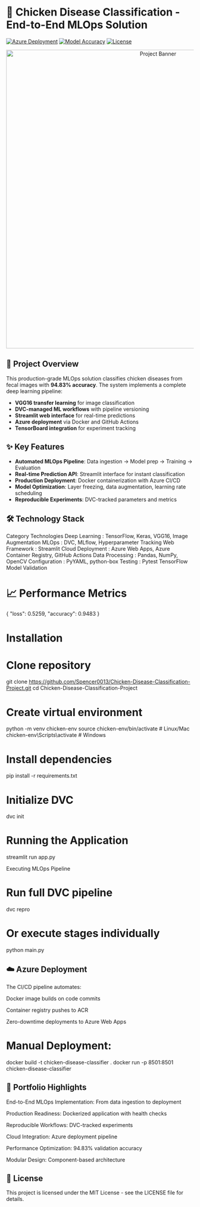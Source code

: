 # 🐔 Chicken Disease Classification - End-to-End MLOps Solution

[![Azure Deployment](https://img.shields.io/badge/Deployed%20on-Azure%20Web%20Apps-blue)](https://drive.google.com/file/d/17Z2CfxA1oRAweGsSEKo_LlSi9hbj76pS/view?usp=sharing)
[![Model Accuracy](https://img.shields.io/badge/Accuracy-94.83%25-brightgreen)](scores.json)
[![License](https://img.shields.io/badge/License-MIT-green.svg)](LICENSE)

<div align="center">
  <img src="https://i.imgur.com/chicken-disease-banner.jpg" alt="Project Banner" width="800">
</div>

## 🚀 Project Overview
This production-grade MLOps solution classifies chicken diseases from fecal images with **94.83% accuracy**. The system implements a complete deep learning pipeline:
- **VGG16 transfer learning** for image classification
- **DVC-managed ML workflows** with pipeline versioning
- **Streamlit web interface** for real-time predictions
- **Azure deployment** via Docker and GitHub Actions
- **TensorBoard integration** for experiment tracking

## ✨ Key Features
- **Automated MLOps Pipeline**: Data ingestion → Model prep → Training → Evaluation
- **Real-time Prediction API**: Streamlit interface for instant classification
- **Production Deployment**: Docker containerization with Azure CI/CD
- **Model Optimization**: Layer freezing, data augmentation, learning rate scheduling
- **Reproducible Experiments**: DVC-tracked parameters and metrics


##  🛠️ Technology Stack
Category	                Technologies
Deep Learning	     :     TensorFlow, Keras, VGG16, Image Augmentation
MLOps	             :    DVC, MLflow, Hyperparameter Tracking
Web Framework	     :     Streamlit
Cloud Deployment	 :     Azure Web Apps, Azure Container Registry, GitHub Actions
Data Processing	   :       Pandas, NumPy, OpenCV
Configuration	     :     PyYAML, python-box
Testing	           :       Pytest TensorFlow Model Validation



  # 📈 Performance Metrics

 {
    "loss": 0.5259,
    "accuracy": 0.9483
}

  # Installation

 # Clone repository
git clone https://github.com/Spencer0013/Chicken-Disease-Classification-Project.git
cd Chicken-Disease-Classification-Project

# Create virtual environment
python -m venv chicken-env
source chicken-env/bin/activate  # Linux/Mac
chicken-env\Scripts\activate    # Windows

# Install dependencies
pip install -r requirements.txt

# Initialize DVC
dvc init

 # Running the Application
 streamlit run app.py

 Executing MLOps Pipeline

 # Run full DVC pipeline
dvc repro

# Or execute stages individually
python main.py

## ☁️ Azure Deployment

The CI/CD pipeline automates:

Docker image builds on code commits

Container registry pushes to ACR

Zero-downtime deployments to Azure Web Apps

# Manual Deployment:
docker build -t chicken-disease-classifier .
docker run -p 8501:8501 chicken-disease-classifier

## 📝 Portfolio Highlights

End-to-End MLOps Implementation: From data ingestion to deployment

Production Readiness: Dockerized application with health checks

Reproducible Workflows: DVC-tracked experiments

Cloud Integration: Azure deployment pipeline

Performance Optimization: 94.83% validation accuracy

Modular Design: Component-based architecture

## 📜 License
This project is licensed under the MIT License - see the LICENSE file for details.
